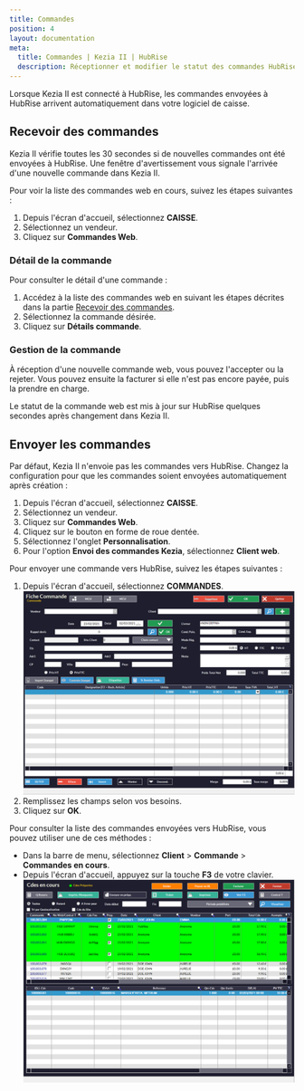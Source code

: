 ```yaml
---
title: Commandes
position: 4
layout: documentation
meta:
  title: Commandes | Kezia II | HubRise
  description: Réceptionner et modifier le statut des commandes HubRise reçues dans Kezia II. Connectez vos apps et synchronisez vos données.
---
```


Lorsque Kezia II est connecté à HubRise, les commandes envoyées à HubRise arrivent automatiquement dans votre logiciel de caisse.

## Recevoir des commandes

Kezia II vérifie toutes les 30 secondes si de nouvelles commandes ont été envoyées à HubRise. Une fenêtre d'avertissement vous signale l'arrivée d'une nouvelle commande dans Kezia II.

Pour voir la liste des commandes web en cours, suivez les étapes suivantes :

1. Depuis l'écran d'accueil, sélectionnez **CAISSE**.
1. Sélectionnez un vendeur.
1. Cliquez sur **Commandes Web**.

### Détail de la commande

Pour consulter le détail d'une commande :

1. Accédez à la liste des commandes web en suivant les étapes décrites dans la partie [Recevoir des commandes](/apps/kezia/commandes#recevoir-des-commandes).
1. Sélectionnez la commande désirée.
1. Cliquez sur **Détails commande**.

### Gestion de la commande

À réception d'une nouvelle commande web, vous pouvez l'accepter ou la rejeter. Vous pouvez ensuite la facturer si elle n'est pas encore payée, puis la prendre en charge.

Le statut de la commande web est mis à jour sur HubRise quelques secondes après changement dans Kezia II.

## Envoyer les commandes

Par défaut, Kezia II n'envoie pas les commandes vers HubRise. Changez la configuration pour que les commandes soient envoyées automatiquement après création :

1. Depuis l'écran d'accueil, sélectionnez **CAISSE**.
1. Sélectionnez un vendeur.
1. Cliquez sur **Commandes Web**.
1. Cliquez sur le bouton en forme de roue dentée.
1. Sélectionnez l'onglet **Personnalisation**.
1. Pour l'option **Envoi des commandes Kezia**, sélectionnez **Client web**.

Pour envoyer une commande vers HubRise, suivez les étapes suivantes :

1. Depuis l'écran d'accueil, sélectionnez **COMMANDES**.
   ![Commandes - Nouvelle commande](../images/023-fr-jdc-nouvelle-commande.png)
1. Remplissez les champs selon vos besoins.
1. Cliquez sur **OK**.

Pour consulter la liste des commandes envoyées vers HubRise, vous pouvez utiliser une de ces méthodes :

- Dans la barre de menu, sélectionnez **Client** > **Commande** > **Commandes en cours**.
- Depuis l'écran d'accueil, appuyez sur la touche **F3** de votre clavier.
   ![Commandes - Commandes en cours](../images/026-fr-jdc-commandes-en-cours.png)